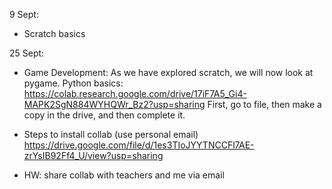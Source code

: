 9 Sept:
- Scratch basics

25 Sept:
- Game Development: As we have explored scratch, we will now look at pygame.
Python basics: 
https://colab.research.google.com/drive/17iF7A5_Gi4-MAPK2SgN884WYHQWr_Bz2?usp=sharing
First, go to file, then make a copy in the drive, and then complete it.

- Steps to install collab (use personal email) 
https://drive.google.com/file/d/1es3TIoJYYTNCCFl7AE-zrYsIB92Ff4_U/view?usp=sharing
- HW: share collab with teachers and me via email

